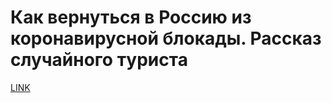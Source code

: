 # Как вернуться в Россию из коронавирусной блокады. Рассказ случайного туриста



[LINK](https://varlamov.ru/3831445.html)